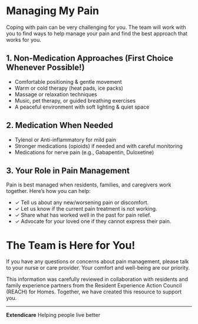 # Managing My Pain

Coping with pain can be very challenging for you. The team will work with you to find ways to help manage your pain and find the best approach that works for you.

## 1. Non-Medication Approaches (First Choice Whenever Possible!)
- Comfortable positioning & gentle movement
- Warm or cold therapy (heat pads, ice packs)
- Massage or relaxation techniques
- Music, pet therapy, or guided breathing exercises
- A peaceful environment with soft lighting & quiet space

## 2. Medication When Needed
- Tylenol or Anti-inflammatory for mild pain
- Stronger medications (opioids) if needed and with careful monitoring
- Medications for nerve pain (e.g., Gabapentin, Duloxetine)

## 3. Your Role in Pain Management
Pain is best managed when residents, families, and caregivers work together. Here’s how you can help:
- ✓ Tell us about any new/worsening pain or discomfort.
- ✓ Let us know if the current pain treatment is not working.
- ✓ Share what has worked well in the past for pain relief.
- ✓ Advocate for your loved one if they cannot express their pain.

# The Team is Here for You!
If you have any questions or concerns about pain management, please talk to your nurse or care provider. Your comfort and well-being are our priority.

This information was carefully reviewed in collaboration with residents and family experience partners from the Resident Experience Action Council (REACH) for Homes. Together, we have created this resource to support you.

----

**Extendicare**
Helping people live better